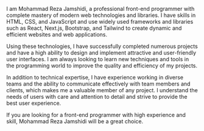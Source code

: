 I am Mohammad Reza Jamshidi, a professional front-end programmer with complete mastery of modern web technologies and libraries. I have skills in HTML, CSS, and JavaScript and use widely used frameworks and libraries such as React, Next.js, Bootstrap, and Tailwind to create dynamic and efficient websites and web applications.

Using these technologies, I have successfully completed numerous projects and have a high ability to design and implement attractive and user-friendly user interfaces. I am always looking to learn new techniques and tools in the programming world to improve the quality and efficiency of my projects.

In addition to technical expertise, I have experience working in diverse teams and the ability to communicate effectively with team members and clients, which makes me a valuable member of any project. I understand the needs of users with care and attention to detail and strive to provide the best user experience.

If you are looking for a front-end programmer with high experience and skill, Mohammad Reza Jamshidi will be a great choice.
